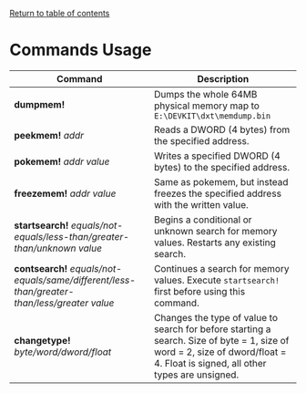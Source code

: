 [Return to table of contents](../README.md)

# Commands Usage

| Command | Description |
| ------- | ----------- |
| **dumpmem!** | Dumps the whole 64MB physical memory map to `E:\DEVKIT\dxt\memdump.bin` |
| **peekmem!** _addr_ | Reads a DWORD (4 bytes) from the specified address. |
| **pokemem!** _addr value_ | Writes a specified DWORD (4 bytes) to the specified address. |
| **freezemem!** _addr value_ | Same as pokemem, but instead freezes the specified address with the written value. |
| **startsearch!** _equals/not-equals/less-than/greater-than/unknown value_ | Begins a conditional or unknown search for memory values. Restarts any existing search. |
| **contsearch!** _equals/not-equals/same/different/less-than/greater-than/less/greater value_ | Continues a search for memory values. Execute `startsearch!` first before using this command. |
| **changetype!** _byte/word/dword/float_ | Changes the type of value to search for before starting a search. Size of byte = 1, size of word = 2, size of dword/float = 4. Float is signed, all other types are unsigned.